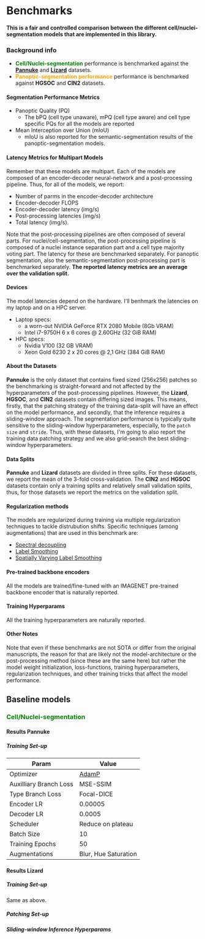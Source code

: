 # Benchmarks

**This is a fair and controlled comparison between the different cell/nuclei-segmentation models that are implemented in this library.**

### Background info

- **<span style="color:green">Cell/Nuclei-segmentation</span>** performance is benchmarked against the [**Pannuke**](https://arxiv.org/abs/2003.10778) and [**Lizard**](http://arxiv.org/abs/2108) datasets.
- **<span style="color:orange">Panoptic-segmentation performance</span>** performance is benchmarked against **HGSOC** and **CIN2** datasets.

#### Segmentation Performance Metrics

- Panoptic Quality (PQ)
  - The bPQ (cell type unaware), mPQ (cell type aware) and cell type specific PQs for all the models are reported
- Mean Interception over Union (mIoU)
  - mIoU is also reported for the semantic-segmentation results of the panoptic-segmentation models.

#### Latency Metrics for Multipart Models

Remember that these models are multipart. Each of the models are composed of an encoder-decoder neural-network and a post-processing pipeline. Thus, for all of the models, we report:

- Number of parms in the encoder-decoder architecture
- Encoder-decoder FLOPS
- Encoder-decoder latency (img/s)
- Post-processing latencies (img/s)
- Total latency (img/s).

Note that the post-processing pipelines are often composed of several parts. For nuclei/cell-segmentation, the post-processing pipeline is composed of a nuclei instance separation part and a cell type majority voting part. The latency for these are benchmarked separately. For panoptic segmentation, also the semantic-segmentation post-processing part is benchmarked separately. **The reported latency metrics are an average over the validation split.**

#### Devices

The model latencies depend on the hardware. I'll benhmark the latencies on my laptop and on a HPC server.

- Laptop specs:
  - a worn-out NVIDIA GeForce RTX 2080 Mobile (8Gb VRAM)
  - Intel i7-9750H 6 x 6 cores @ 2.60GHz (32 GiB RAM)
- HPC specs:
  - Nvidia V100 (32 GB VRAM)
  - Xeon Gold 6230 2 x 20 cores @ 2,1 GHz (384 GiB RAM)

#### About the Datasets

**Pannuke** is the only dataset that contains fixed sized (256x256) patches so the benchmarking is straight-forward and not affected by the hyperparameters of the post-processing pipelines. However, the **Lizard**, **HGSOC**, and **CIN2** datasets contain differing sized images. This means, firstly, that the patching strategy of the training data-split will have an effect on the model performance, and secondly, that the inference requires a sliding-window approach. The segmentation performance is typically quite sensitive to the sliding-window hyperparameters, especially, to the `patch size` and `stride`. Thus, with these datasets, I'm going to also report the training data patching strategy and we also grid-search the best sliding-window hyperparameters.

#### Data Splits

**Pannuke** and **Lizard** datasets are divided in three splits. For these datasets, we report the mean of the 3-fold cross-validation. The **CIN2** and **HGSOC** datasets contain only a training splits and relatively small validation splits, thus, for those datasets we report the metrics on the validation split.

#### Regularization methods

The models are regularized during training via multiple regularization techniques to tackle distrubution shifts. Specific techniques (among augmentations) that are used in this benchmark are:

- [Spectral decoupling](https://arxiv.org/abs/2011.09468)
- [Label Smoothing](https://arxiv.org/abs/1512.00567)
- [Spatially Varying Label Smoothing](https://arxiv.org/abs/2104.05788)

#### Pre-trained backbone encoders

All the models are trained/fine-tuned with an IMAGENET pre-trained backbone encoder that is naturally reported.

#### Training Hyperparams

All the training hyperparameters are naturally reported.

#### Other Notes

Note that even if these benchmarks are not SOTA or differ from the original manuscripts, the reason for that are likely not the model-architecture or the post-processing method (since these are the same here) but rather the model weight initialization, loss-functions, training hyperparameters, regularization techniques, and other training tricks that affect the model performance.

## Baseline models

### <span style="color:green">Cell/Nuclei-segmentation</span>

#### Results Pannuke

##### Training Set-up

| Param                  | Value                                     |
| ---------------------- | ----------------------------------------- |
| Optimizer              | [AdamP](https://arxiv.org/abs/2006.08217) |
| Auxilliary Branch Loss | MSE-SSIM                                  |
| Type Branch Loss       | Focal-DICE                                |
| Encoder LR             | 0.00005                                   |
| Decoder LR             | 0.0005                                    |
| Scheduler              | Reduce on plateau                         |
| Batch Size             | 10                                        |
| Training Epochs        | 50                                        |
| Augmentations          | Blur, Hue Saturation                      |

#### Results Lizard

##### Training Set-up

Same as above.

##### Patching Set-up

##### Sliding-window Inference Hyperparams
